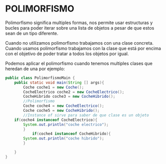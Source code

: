 ﻿# POLIMORFISMO

Polimorfismo significa multiples formas, nos permite usar estructuras y bucles para poder iterar sobre una lista de objetos a pesar de que estos sean de un tipo diferente.

Cuando no utilizamos polimorfismo trabajamos con una clase concreta.
Cuando usamos polimorfismo trabajamos con la clase que está por encima con el objetivo de poder tratar a todos los objetos por igual.

Podemos aplicar el polimorfismo cuando tenemos multiples clases que heredan de una  por ejemplo:
```java
public class PolimorfismoMain {
	public static void main(String [] args){
		Coche coche1 = new Coche();
		CocheElectrico coche2 = new CocheElectrico();
		CocheHibrido coche3 = new CocheHibrido();
		//Polimorfismo
		Coche coche4 = new CocheElectrico();
		Coche coche5 = new CocheHibrido();
		//Instance of sirve para saber de que clase es un objeto
	if(coche4 instanceof CocheElectrico){
		System.out.println("coche electrico");
		}
			if(coche4 instanceof CocheHibrido){
		System.out.println("coche hibrido");
		}

	}
}
```



